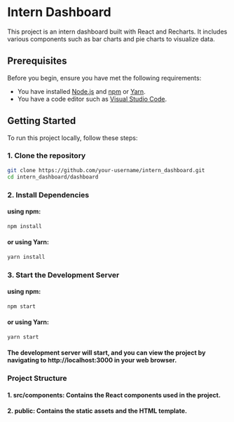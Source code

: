 # Intern Dashboard

This project is an intern dashboard built with React and Recharts. It includes various components such as bar charts and pie charts to visualize data.

## Prerequisites

Before you begin, ensure you have met the following requirements:
- You have installed [Node.js](https://nodejs.org/) and [npm](https://www.npmjs.com/) or [Yarn](https://yarnpkg.com/).
- You have a code editor such as [Visual Studio Code](https://code.visualstudio.com/).

## Getting Started

To run this project locally, follow these steps:

### 1. Clone the repository

```sh
git clone https://github.com/your-username/intern_dashboard.git
cd intern_dashboard/dashboard
```

### 2. Install Dependencies
#### using npm:

```sh
npm install
```
#### or using Yarn:

```sh
yarn install
```
### 3. Start the Development Server
#### using npm:

```sh
npm start
```
#### or using Yarn:

```sh 
yarn start
```

#### The development server will start, and you can view the project by navigating to http://localhost:3000 in your web browser.

### Project Structure

#### 1. src/components: Contains the React components used in the project.
#### 2. public: Contains the static assets and the HTML template.
